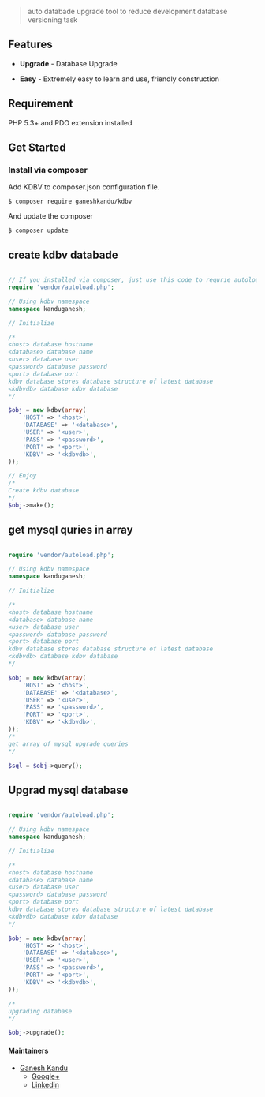 
> auto databade upgrade tool to reduce development database versioning task

## Features

* **Upgrade** - Database Upgrade

* **Easy** - Extremely easy to learn and use, friendly construction

## Requirement

PHP 5.3+ and PDO extension installed

## Get Started

### Install via composer

Add KDBV to composer.json configuration file.
```
$ composer require ganeshkandu/kdbv
```

And update the composer
```
$ composer update
```

## create kdbv databade

```php

// If you installed via composer, just use this code to requrie autoloader on the top of your projects.
require 'vendor/autoload.php';

// Using kdbv namespace
namespace kanduganesh;

// Initialize

/*
<host> database hostname
<database> database name
<user> database user
<password> database password
<port> database port
kdbv database stores database structure of latest database
<kdbvdb> database kdbv database
*/

$obj = new kdbv(array(
	'HOST' => '<host>',
	'DATABASE' => '<database>',
	'USER' => '<user>',
	'PASS' => '<password>',
	'PORT' => '<port>',
	'KDBV' => '<kdbvdb>',
));

// Enjoy
/*
Create kdbv database
*/
$obj->make();

```

## get mysql quries in array

```php

require 'vendor/autoload.php';

// Using kdbv namespace
namespace kanduganesh;

// Initialize

/*
<host> database hostname
<database> database name
<user> database user
<password> database password
<port> database port
kdbv database stores database structure of latest database
<kdbvdb> database kdbv database
*/

$obj = new kdbv(array(
	'HOST' => '<host>',
	'DATABASE' => '<database>',
	'USER' => '<user>',
	'PASS' => '<password>',
	'PORT' => '<port>',
	'KDBV' => '<kdbvdb>',
));
/*
get array of mysql upgrade queries
*/

$sql = $obj->query();

```

## Upgrad mysql database

```php

require 'vendor/autoload.php';

// Using kdbv namespace
namespace kanduganesh;

// Initialize

/*
<host> database hostname
<database> database name
<user> database user
<password> database password
<port> database port
kdbv database stores database structure of latest database
<kdbvdb> database kdbv database
*/

$obj = new kdbv(array(
	'HOST' => '<host>',
	'DATABASE' => '<database>',
	'USER' => '<user>',
	'PASS' => '<password>',
	'PORT' => '<port>',
	'KDBV' => '<kdbvdb>',
));

/*
upgrading database
*/

$obj->upgrade();

```
#### Maintainers

- [Ganesh Kandu](https://github.com/GaneshKandu)
	- [Google+](https://plus.google.com/u/0/+ganeshkandu)
	- [Linkedin](https://www.linkedin.com/in/ganesh-kandu-42b14373/)
